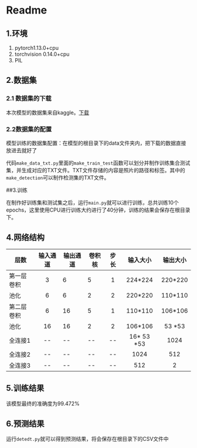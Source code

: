 # Readme

## 1.环境

1. pytorch1.13.0+cpu
2. torchvision 0.14.0+cpu
3. PIL

## 2.数据集

### 2.1 数据集的下载

本次模型的数据集来自kaggle。[下载](https://www.kaggle.com/competitions/bitmoji-faces-gender-recognition/data)

### 2.2数据集的配置

模型训练的数据集配置：在模型的根目录下的data文件夹内，把下载的数据直接放进去就好了

代码`make_data_txt.py`里面的`make_train_test`函数可以划分并制作训练集合测试集，并生成对应的TXT文件。TXT文件存储的内容是照片的路径和标签。其中的`make_detection`可以制作检测集的TXT文件。

##3.训练

在制作好训练集和测试集之后，运行`main.py`就可以进行训练，总共训练10个epochs，这里使用CPU进行训练大约进行了40分钟，训练的结果会保存在根目录下。

## 4.网络结构



| 层数       | 输入通道 | 输出通道 | 卷积核 | 步长 |  输入大小  | 输出大小 |
| ---------- | :------: | -------- | ------ | :--: | :--------: | :------: |
| 第一层卷积 |    3     | 6        | 5      |  1   |  224*224   | 220*220  |
| 池化       |    6     | 6        | 2      |  2   |  220*220   | 110*110  |
| 第二层卷积 |    6     | 16       | 5      |  1   |  110*110   | 106*106  |
| 池化       |    16    | 16       | 2      |  2   |  106*106   |  53 *53  |
| 全连接1    |    --    | --       | --     |  --  | 16* 53 *53 |   1024   |
| 全连接2    |    --    | --       | --     |  --  |    1024    |   512    |
| 全连接3    |    --    | --       | --     |  --  |    512     |    2     |

## 5.训练结果

该模型最终的准确度为99.472%

## 6.预测结果

运行`detedt.py`就可以得到预测结果，将会保存在根目录下的CSV文件中







